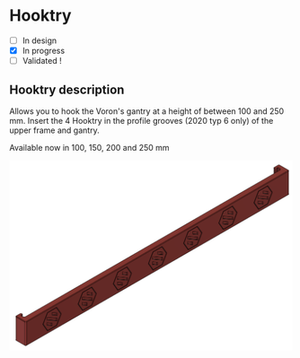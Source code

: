 # Hooktry

* [ ] In design
* [X] In progress
* [ ] Validated !

## Hooktry description
Allows you to hook the Voron's gantry at a height of between 100 and 250 mm. 
Insert the 4 Hooktry in the profile grooves (2020 typ 6 only) of the upper frame and gantry.

Available now in 100, 150, 200 and 250 mm

![hooktry](https://github.com/Itzo1978/Voron-2.4/blob/main/VoronMods/Hooktry/Images/hooktry.png)